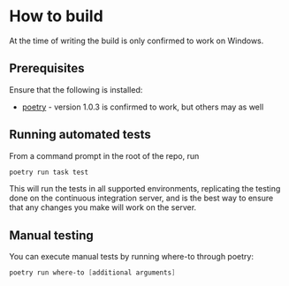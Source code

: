 # How to build

At the time of writing the build is only confirmed to work on Windows.

## Prerequisites

Ensure that the following is installed:

* [poetry](https://python-poetry.org/) - version 1.0.3 is confirmed to work, but others may as well

## Running automated tests

From a command prompt in the root of the repo, run

```powershell
poetry run task test
```

This will run the tests in all supported environments, replicating the testing
done on the continuous integration server, and is the best way to ensure that
any changes you make will work on the server.

## Manual testing

You can execute manual tests by running where-to through poetry:

```powershell
poetry run where-to [additional arguments]
```

